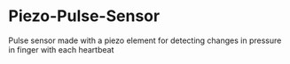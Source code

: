 # Piezo-Pulse-Sensor
Pulse sensor made with a piezo element for detecting changes in pressure in finger with each heartbeat
